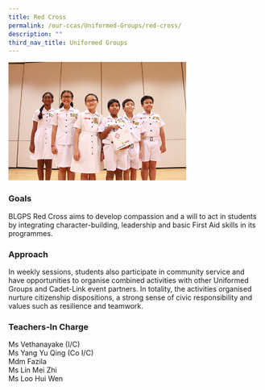 ```yaml
---
title: Red Cross
permalink: /our-ccas/Uniformed-Groups/red-cross/
description: ""
third_nav_title: Uniformed Groups
---
```

<img src="/images/stjohn.jpg" 
     style="width:70%">
		 
### Goals

BLGPS Red Cross aims to develop compassion and a will to act in students by integrating character-building, leadership and basic First Aid skills in its programmes.

  

### Approach

In weekly sessions, students also participate in community service and have opportunities to organise combined activities with other Uniformed Groups and Cadet-Link event partners. In totality, the activities organised nurture citizenship dispositions, a strong sense of civic responsibility and values such as resilience and teamwork.  

  

### Teachers-In Charge

Ms Vethanayake (I/C) <br>
Ms Yang Yu Qing (Co I/C) <br>
Mdm Fazila <br>
Ms Lin Mei Zhi <br>
Ms Loo Hui Wen